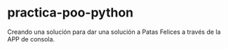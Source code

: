 # practica-poo-python
Creando una solución para dar una solución a Patas Felices a través de la APP de consola.
